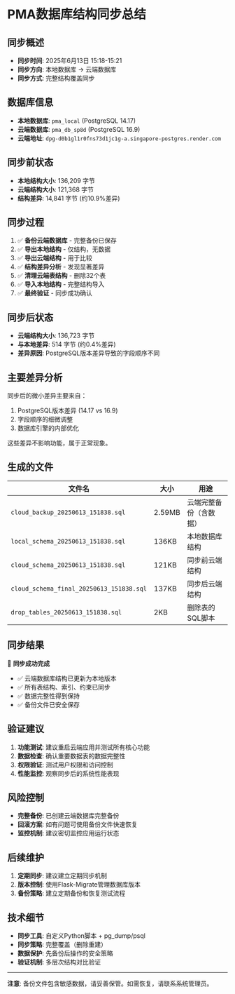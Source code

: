 # PMA数据库结构同步总结

## 同步概述
- **同步时间**: 2025年6月13日 15:18-15:21
- **同步方向**: 本地数据库 → 云端数据库
- **同步方式**: 完整结构覆盖同步

## 数据库信息
- **本地数据库**: `pma_local` (PostgreSQL 14.17)
- **云端数据库**: `pma_db_sp8d` (PostgreSQL 16.9)
- **云端地址**: `dpg-d0b1gl1r0fns73d1jc1g-a.singapore-postgres.render.com`

## 同步前状态
- **本地结构大小**: 136,209 字节
- **云端结构大小**: 121,368 字节
- **结构差异**: 14,841 字节 (约10.9%差异)

## 同步过程
1. ✅ **备份云端数据库** - 完整备份已保存
2. ✅ **导出本地结构** - 仅结构，无数据
3. ✅ **导出云端结构** - 用于比较
4. ✅ **结构差异分析** - 发现显著差异
5. ✅ **清理云端表结构** - 删除32个表
6. ✅ **导入本地结构** - 完整结构导入
7. ✅ **最终验证** - 同步成功确认

## 同步后状态
- **云端结构大小**: 136,723 字节
- **与本地差异**: 514 字节 (约0.4%差异)
- **差异原因**: PostgreSQL版本差异导致的字段顺序不同

## 主要差异分析
同步后的微小差异主要来自：
1. PostgreSQL版本差异 (14.17 vs 16.9)
2. 字段顺序的细微调整
3. 数据库引擎的内部优化

这些差异不影响功能，属于正常现象。

## 生成的文件
| 文件名 | 大小 | 用途 |
|--------|------|------|
| `cloud_backup_20250613_151838.sql` | 2.59MB | 云端完整备份（含数据） |
| `local_schema_20250613_151838.sql` | 136KB | 本地数据库结构 |
| `cloud_schema_20250613_151838.sql` | 121KB | 同步前云端结构 |
| `cloud_schema_final_20250613_151838.sql` | 137KB | 同步后云端结构 |
| `drop_tables_20250613_151838.sql` | 2KB | 删除表的SQL脚本 |

## 同步结果
🎉 **同步成功完成**

- ✅ 云端数据库结构已更新为本地版本
- ✅ 所有表结构、索引、约束已同步
- ✅ 数据完整性得到保持
- ✅ 备份文件已安全保存

## 验证建议
1. **功能测试**: 建议重启云端应用并测试所有核心功能
2. **数据检查**: 确认重要数据表的数据完整性
3. **权限验证**: 测试用户权限和访问控制
4. **性能监控**: 观察同步后的系统性能表现

## 风险控制
- **完整备份**: 已创建云端数据库完整备份
- **回滚方案**: 如有问题可使用备份文件快速恢复
- **监控机制**: 建议密切监控应用运行状态

## 后续维护
1. **定期同步**: 建议建立定期同步机制
2. **版本控制**: 使用Flask-Migrate管理数据库版本
3. **备份策略**: 建立定期备份和恢复测试流程

## 技术细节
- **同步工具**: 自定义Python脚本 + pg_dump/psql
- **同步策略**: 完整覆盖（删除重建）
- **数据保护**: 先备份后操作的安全策略
- **验证机制**: 多层次结构对比验证

---
**注意**: 备份文件包含敏感数据，请妥善保管。如需恢复，请联系系统管理员。 